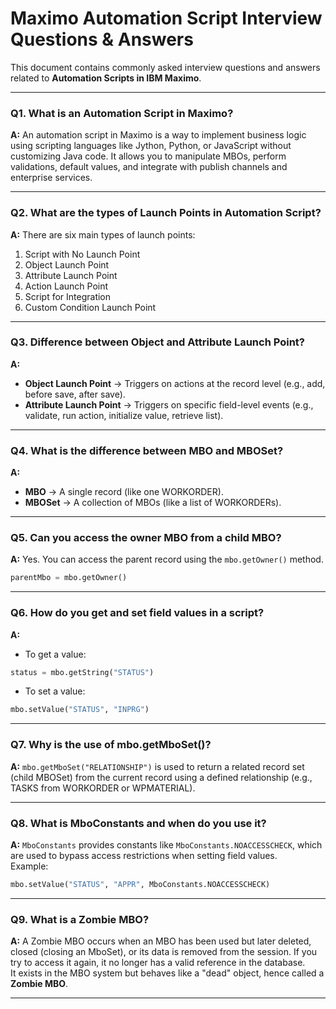 # Maximo Automation Script Interview Questions & Answers

This document contains commonly asked interview questions and answers related to **Automation Scripts in IBM Maximo**.

---

### **Q1. What is an Automation Script in Maximo?**
**A:** An automation script in Maximo is a way to implement business logic using scripting languages like Jython, Python, or JavaScript without customizing Java code. It allows you to manipulate MBOs, perform validations, default values, and integrate with publish channels and enterprise services.

---

### **Q2. What are the types of Launch Points in Automation Script?**
**A:** There are six main types of launch points:
1. Script with No Launch Point  
2. Object Launch Point  
3. Attribute Launch Point  
4. Action Launch Point  
5. Script for Integration  
6. Custom Condition Launch Point  

---

### **Q3. Difference between Object and Attribute Launch Point?**
**A:**  
- **Object Launch Point** → Triggers on actions at the record level (e.g., add, before save, after save).  
- **Attribute Launch Point** → Triggers on specific field-level events (e.g., validate, run action, initialize value, retrieve list).  

---

### **Q4. What is the difference between MBO and MBOSet?**
**A:**  
- **MBO** → A single record (like one WORKORDER).  
- **MBOSet** → A collection of MBOs (like a list of WORKORDERs).  

---

### **Q5. Can you access the owner MBO from a child MBO?**
**A:** Yes. You can access the parent record using the `mbo.getOwner()` method.  
```python
parentMbo = mbo.getOwner()
```

---

### **Q6. How do you get and set field values in a script?**
**A:**  
- To get a value:  
```python
status = mbo.getString("STATUS")
```  
- To set a value:  
```python
mbo.setValue("STATUS", "INPRG")
```

---

### **Q7. Why is the use of mbo.getMboSet()?**
**A:** `mbo.getMboSet("RELATIONSHIP")` is used to return a related record set (child MBOSet) from the current record using a defined relationship (e.g., TASKS from WORKORDER or WPMATERIAL).

---

### **Q8. What is MboConstants and when do you use it?**
**A:** `MboConstants` provides constants like `MboConstants.NOACCESSCHECK`, which are used to bypass access restrictions when setting field values.  
Example:  
```python
mbo.setValue("STATUS", "APPR", MboConstants.NOACCESSCHECK)
```

---

### **Q9. What is a Zombie MBO?**
**A:** A Zombie MBO occurs when an MBO has been used but later deleted, closed (closing an MboSet), or its data is removed from the session. If you try to access it again, it no longer has a valid reference in the database.  
It exists in the MBO system but behaves like a "dead" object, hence called a **Zombie MBO**.

---
